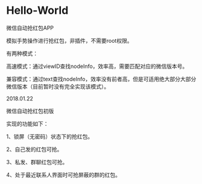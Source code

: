 # Hello-World
微信自动抢红包APP



模拟手势操作进行抢红包，非插件，不需要root权限。



有两种模式：

高速模式：通过viewID查找nodeInfo，效率高，需要匹配对应的微信版本号。

兼容模式：通过text查找nodeInfo，效率没有前者高，但是可适用绝大部分大部分微信版本（目前暂时没有完全实现该模式）。



2018.01.22

微信自动抢红包初版

实现的功能如下：

1、锁屏（无密码）状态下的抢红包。

2、自己发的红包可抢。

3、私发、群聊红包可抢。

4、处于最近联系人界面时可抢屏蔽的群的红包。
